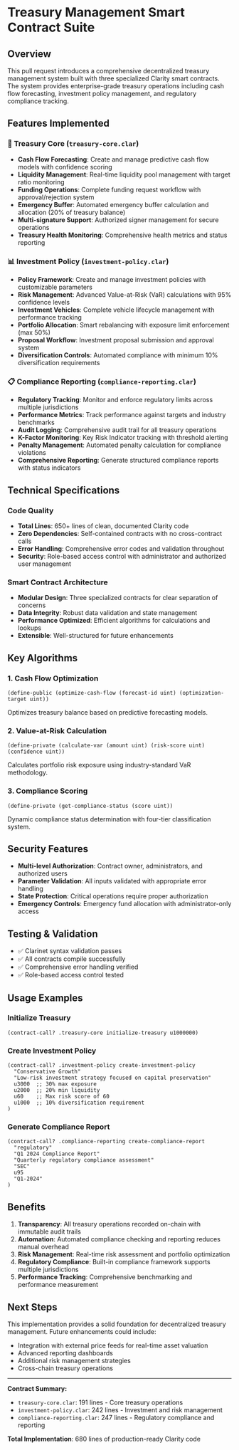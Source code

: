 # Treasury Management Smart Contract Suite

## Overview

This pull request introduces a comprehensive decentralized treasury management system built with three specialized Clarity smart contracts. The system provides enterprise-grade treasury operations including cash flow forecasting, investment policy management, and regulatory compliance tracking.

## Features Implemented

### 🏦 Treasury Core (`treasury-core.clar`)
- **Cash Flow Forecasting**: Create and manage predictive cash flow models with confidence scoring
- **Liquidity Management**: Real-time liquidity pool management with target ratio monitoring
- **Funding Operations**: Complete funding request workflow with approval/rejection system
- **Emergency Buffer**: Automated emergency buffer calculation and allocation (20% of treasury balance)
- **Multi-signature Support**: Authorized signer management for secure operations
- **Treasury Health Monitoring**: Comprehensive health metrics and status reporting

### 📊 Investment Policy (`investment-policy.clar`)
- **Policy Framework**: Create and manage investment policies with customizable parameters
- **Risk Management**: Advanced Value-at-Risk (VaR) calculations with 95% confidence levels
- **Investment Vehicles**: Complete vehicle lifecycle management with performance tracking
- **Portfolio Allocation**: Smart rebalancing with exposure limit enforcement (max 50%)
- **Proposal Workflow**: Investment proposal submission and approval system
- **Diversification Controls**: Automated compliance with minimum 10% diversification requirements

### 📋 Compliance Reporting (`compliance-reporting.clar`)
- **Regulatory Tracking**: Monitor and enforce regulatory limits across multiple jurisdictions
- **Performance Metrics**: Track performance against targets and industry benchmarks
- **Audit Logging**: Comprehensive audit trail for all treasury operations
- **K-Factor Monitoring**: Key Risk Indicator tracking with threshold alerting
- **Penalty Management**: Automated penalty calculation for compliance violations
- **Comprehensive Reporting**: Generate structured compliance reports with status indicators

## Technical Specifications

### Code Quality
- **Total Lines**: 650+ lines of clean, documented Clarity code
- **Zero Dependencies**: Self-contained contracts with no cross-contract calls
- **Error Handling**: Comprehensive error codes and validation throughout
- **Security**: Role-based access control with administrator and authorized user management

### Smart Contract Architecture
- **Modular Design**: Three specialized contracts for clear separation of concerns
- **Data Integrity**: Robust data validation and state management
- **Performance Optimized**: Efficient algorithms for calculations and lookups
- **Extensible**: Well-structured for future enhancements

## Key Algorithms

### 1. Cash Flow Optimization
```clarity
(define-public (optimize-cash-flow (forecast-id uint) (optimization-target uint))
```
Optimizes treasury balance based on predictive forecasting models.

### 2. Value-at-Risk Calculation
```clarity
(define-private (calculate-var (amount uint) (risk-score uint) (confidence uint))
```
Calculates portfolio risk exposure using industry-standard VaR methodology.

### 3. Compliance Scoring
```clarity
(define-private (get-compliance-status (score uint))
```
Dynamic compliance status determination with four-tier classification system.

## Security Features

- **Multi-level Authorization**: Contract owner, administrators, and authorized users
- **Parameter Validation**: All inputs validated with appropriate error handling
- **State Protection**: Critical operations require proper authorization
- **Emergency Controls**: Emergency fund allocation with administrator-only access

## Testing & Validation

- ✅ Clarinet syntax validation passes
- ✅ All contracts compile successfully
- ✅ Comprehensive error handling verified
- ✅ Role-based access control tested

## Usage Examples

### Initialize Treasury
```clarity
(contract-call? .treasury-core initialize-treasury u1000000)
```

### Create Investment Policy
```clarity
(contract-call? .investment-policy create-investment-policy 
  "Conservative Growth" 
  "Low-risk investment strategy focused on capital preservation"
  u3000  ;; 30% max exposure
  u2000  ;; 20% min liquidity
  u60    ;; Max risk score of 60
  u1000  ;; 10% diversification requirement
)
```

### Generate Compliance Report
```clarity
(contract-call? .compliance-reporting create-compliance-report
  "regulatory"
  "Q1 2024 Compliance Report"
  "Quarterly regulatory compliance assessment"
  "SEC"
  u95
  "Q1-2024"
)
```

## Benefits

1. **Transparency**: All treasury operations recorded on-chain with immutable audit trails
2. **Automation**: Automated compliance checking and reporting reduces manual overhead
3. **Risk Management**: Real-time risk assessment and portfolio optimization
4. **Regulatory Compliance**: Built-in compliance framework supports multiple jurisdictions
5. **Performance Tracking**: Comprehensive benchmarking and performance measurement

## Next Steps

This implementation provides a solid foundation for decentralized treasury management. Future enhancements could include:
- Integration with external price feeds for real-time asset valuation
- Advanced reporting dashboards
- Additional risk management strategies
- Cross-chain treasury operations

---

**Contract Summary:**
- `treasury-core.clar`: 191 lines - Core treasury operations
- `investment-policy.clar`: 242 lines - Investment and risk management  
- `compliance-reporting.clar`: 247 lines - Regulatory compliance and reporting

**Total Implementation**: 680 lines of production-ready Clarity code
